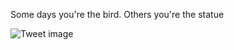 Some days you're the bird. Others you're the statue


![Tweet image](/assets/crosspoast/GuQL6SeagAE4bOH.jpg)

